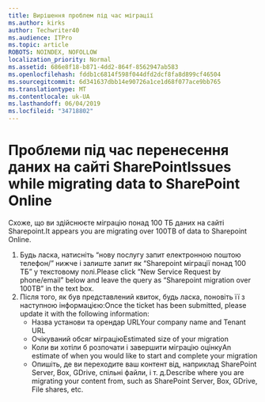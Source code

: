 ```yaml
---
title: Вирішення проблем під час міграції
ms.author: kirks
author: Techwriter40
ms.audience: ITPro
ms.topic: article
ROBOTS: NOINDEX, NOFOLLOW
localization_priority: Normal
ms.assetid: 686e8f18-b871-4dd2-864f-8562947ab583
ms.openlocfilehash: fddb1c6814f598f044dfd2dcf8fa8d899cf46504
ms.sourcegitcommit: 6d341637dbb14e90726a1ce1d68f077ace9bb765
ms.translationtype: MT
ms.contentlocale: uk-UA
ms.lasthandoff: 06/04/2019
ms.locfileid: "34718802"
---
```

# <a name="issues-while-migrating-data-to-sharepoint-online"></a><span data-ttu-id="89fc6-102">Проблеми під час перенесення даних на сайті SharePoint</span><span class="sxs-lookup"><span data-stu-id="89fc6-102">Issues while migrating data to SharePoint Online</span></span>

<p><span data-ttu-id="89fc6-103">Схоже, що ви здійснюєте міграцію понад 100 ТБ даних на сайті Sharepoint.</span><span class="sxs-lookup"><span data-stu-id="89fc6-103">It appears you are migrating over 100TB of data to Sharepoint Online.</span></span></p> <ol> <li><span data-ttu-id="89fc6-104">Будь ласка, натисніть &ldquo;нову послугу запит електронною поштою телефон/&rdquo; нижче і залиште запит як &ldquo;Sharepoint міграції понад 100 ТБ&rdquo; у текстовому полі.</span><span class="sxs-lookup"><span data-stu-id="89fc6-104">Please click &ldquo;New Service Request by phone/email&rdquo; below and leave the query as &ldquo;Sharepoint migration over 100TB&rdquo; in the text box.</span></span></li> <li><span data-ttu-id="89fc6-105">Після того, як був представлений квиток, будь ласка, поновіть її з наступною інформацією:</span><span class="sxs-lookup"><span data-stu-id="89fc6-105">Once the ticket has been submitted, please update it with the following information:</span></span> <ul> <li><span data-ttu-id="89fc6-106">Назва установи та орендар URL</span><span class="sxs-lookup"><span data-stu-id="89fc6-106">Your company name and Tenant URL</span></span></li> <li><span data-ttu-id="89fc6-107">Очікуваний обсяг міграцію</span><span class="sxs-lookup"><span data-stu-id="89fc6-107">Estimated size of your migration</span></span></li> <li><span data-ttu-id="89fc6-108">Коли ви хотіли б розпочати і завершити міграцію оцінку</span><span class="sxs-lookup"><span data-stu-id="89fc6-108">An estimate of when you would like to start and complete your migration</span></span></li> <li><span data-ttu-id="89fc6-109">Опишіть, де ви переходите ваш контент від, наприклад SharePoint Server, Box, GDrive, спільні файли, і т. д.</span><span class="sxs-lookup"><span data-stu-id="89fc6-109">Describe where you are migrating your content from, such as SharePoint Server, Box, GDrive, File shares, etc.</span></span></li> </ul> </li> </ol>


  

